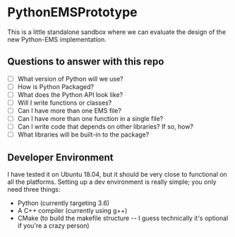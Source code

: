 # PythonEMSPrototype

This is a little standalone sandbox where we can evaluate the design of the new Python-EMS implementation.

## Questions to answer with this repo

 - [ ] What version of Python will we use?
 - [ ] How is Python Packaged?
 - [ ] What does the Python API look like?
 - [ ] Will I write functions or classes?
 - [ ] Can I have more than one EMS file?
 - [ ] Can I have more than one function in a single file?
 - [ ] Can I write code that depends on other libraries?  If so, how?
 - [ ] What libraries will be built-in to the package?

## Developer Environment

I have tested it on Ubuntu 18.04, but it should be very close to functional on all the platforms.
Setting up a dev environment is really simple; you only need three things:

 - Python (currently targeting 3.6)
 - A C++ compiler (currently using g++)
 - CMake (to build the makefile structure -- I guess technically it's optional if you're a crazy person)
